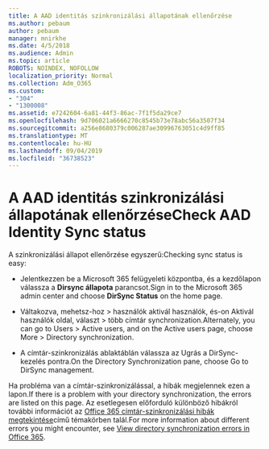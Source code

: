 ```yaml
---
title: A AAD identitás szinkronizálási állapotának ellenőrzése
ms.author: pebaum
author: pebaum
manager: mnirkhe
ms.date: 4/5/2018
ms.audience: Admin
ms.topic: article
ROBOTS: NOINDEX, NOFOLLOW
localization_priority: Normal
ms.collection: Adm_O365
ms.custom:
- "304"
- "1300008"
ms.assetid: e7242604-6a81-44f3-86ac-7f1f5da29ce7
ms.openlocfilehash: 9d706021a6666270c8545b73e78abc56a3507f34
ms.sourcegitcommit: a256e8680379c006287ae30996763051c4d9ff85
ms.translationtype: MT
ms.contentlocale: hu-HU
ms.lasthandoff: 09/04/2019
ms.locfileid: "36738523"
---
```

# <a name="check-aad-identity-sync-status"></a><span data-ttu-id="28074-102">A AAD identitás szinkronizálási állapotának ellenőrzése</span><span class="sxs-lookup"><span data-stu-id="28074-102">Check AAD Identity Sync status</span></span>

<span data-ttu-id="28074-103">A szinkronizálási állapot ellenőrzése egyszerű:</span><span class="sxs-lookup"><span data-stu-id="28074-103">Checking sync status is easy:</span></span>
  
- <span data-ttu-id="28074-104">Jelentkezzen be a Microsoft 365 felügyeleti központba, és a kezdőlapon válassza a **Dirsync állapota** parancsot.</span><span class="sxs-lookup"><span data-stu-id="28074-104">Sign in to the Microsoft 365 admin center and choose **DirSync Status** on the home page.</span></span>

- <span data-ttu-id="28074-105">Váltakozva, mehetsz-hoz \> használók aktivál használók, és-on Aktivál használók oldal, választ \> több címtár synchronization.</span><span class="sxs-lookup"><span data-stu-id="28074-105">Alternately, you can go to Users \> Active users, and on the Active users page, choose More \> Directory synchronization.</span></span>

- <span data-ttu-id="28074-106">A címtár-szinkronizálás ablaktáblán válassza az Ugrás a DirSync-kezelés pontra.</span><span class="sxs-lookup"><span data-stu-id="28074-106">On the Directory Synchronization pane, choose Go to DirSync management.</span></span>

<span data-ttu-id="28074-107">Ha probléma van a címtár-szinkronizálással, a hibák megjelennek ezen a lapon.</span><span class="sxs-lookup"><span data-stu-id="28074-107">If there is a problem with your directory synchronization, the errors are listed on this page.</span></span> <span data-ttu-id="28074-108">Az esetlegesen előforduló különböző hibákról további információt az [Office 365 címtár-szinkronizálási hibák megtekintése](https://docs.microsoft.com//office365/enterprise/identify-directory-synchronization-errors)című témakörben talál.</span><span class="sxs-lookup"><span data-stu-id="28074-108">For more information about different errors you might encounter, see [View directory synchronization errors in Office 365](https://docs.microsoft.com//office365/enterprise/identify-directory-synchronization-errors).</span></span>
  